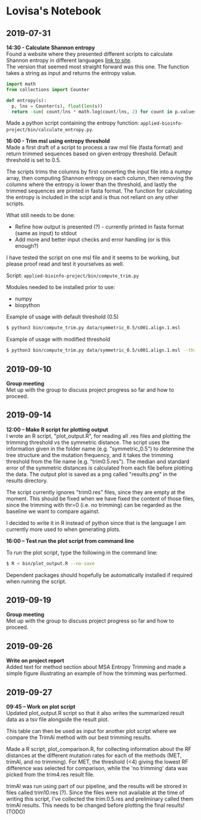 # Lovisa's Notebook

## 2019-07-31 
**14:30 - Calculate Shannon entropy**  
Found a website where they presented different scripts to calculate Shannon entropy in different languages [link to site](https://rosettacode.org/wiki/Entropy#Python).  
The version that seemed most straight forward was this one. The function takes a string as input and returns the entropy value.

```python
import math
from collections import Counter

def entropy(s):
  p, lns = Counter(s), float(len(s))
  return -sum( count/lns * math.log(count/lns, 2) for count in p.values())
```

Made a python script containing the entropy function: `applied-bioinfo-project/bin/calculate_entropy.py`.

**16:00 - Trim msl using entropy threshold**  
Made a first draft of a script to process a raw msl file (fasta format) and return trimmed sequences based on given entropy threshold.
Default threshold is set to 0.5.

The scripts trims the columns by first converting the input file into a numpy array, then computing Shannon entropy on each column, then removing the columns where the entropy is lower than the threshold, and lastly the trimmed sequences are printed in fasta format. The function for calculating the entropy is included in the scipt and is thus not reliant on any other scripts.

What still needs to be done:  
* Refine how output is presented (?) - currently printed in fasta format (same as input) to stdout  
* Add more and better input checks and error handling (or is this enough?)

I have tested the script on one msl file and it seems to be working, but please proof read and test it yourselves as well.

Script: `applied-bioinfo-project/bin/compute_trim.py`

Modules needed to be installed prior to use:  
* numpy  
* biopython  

Example of usage with default threshold (0.5)
```bash
$ python3 bin/compute_trim.py data/symmetric_0.5/s001.align.1.msl
```

Example of usage with modified threshold
```bash
$ python3 bin/compute_trim.py data/symmetric_0.5/s001.align.1.msl --threshold 3
```
  
## 2019-09-10  
**Group meeting**  
Met up with the group to discuss project progress so far and how to proceed.    
  
  
## 2019-09-14  
**12:00 – Make R script for plotting output**  
I wrote an R script, "plot_output.R", for reading all .res files and plotting the trimming threshold vs the symmetric distance. 
The script uses the information given in the folder name (e.g. "symmetric_0.5") to determine the tree structure and the mutation frequency, 
and it takes the trimming threshold from the file name (e.g. "trim0.5.res"). 
The median and standard error of the symmetric distances is calculated from each file before plotting the data. 
The output plot is saved as a png called "results.png" in the results directory.  
  
The script currently ignores "trim0.res" files, since they are empty at the moment. This should be fixed when we have fixed the content of those files, since the trimming with thr=0 (i.e. no trimming) can be regarded as the baseline we want to compare against.  
  
I decided to write it in R instead of python since that is the language I am currently more used to when generating plots. 
  
  
**16:00 – Test run the plot script from command line**

To run the plot script, type the following in the command line:
  
```bash
$ R < bin/plot_output.R --no-save
```
  
Dependent packages should hopefully be automatically installed if required when running the script.
  
  
## 2019-09-19  
**Group meeting**  
Met up with the group to discuss project progress so far and how to proceed.  
 
  
## 2019-09-26  
**Write on project report**   
Added text for method section about MSA Entropy Trimming and made a simple figure illustrating an example of how the trimming was performed.  
  
  
## 2019-09-27  
**09:45 – Work on plot script**  
Updated plot_output.R script so that it also writes the summarized result data as a tsv file alongside the result plot.  
  
This table can then be used as input for another plot script where we compare the TrimAl method with our best trimming results.  
  
Made a R script, plot_comparison.R, for collecting information about the RF distances at the different mutation rates for each of the methods (MET, trimAl, and no trimming). 
For MET, the threshold (<4) giving the lowest RF difference was selected for comparison, while the 'no trimming' data was picked from the trim4.res result file.  
  
trimAl was run using part of our pipeline, and the results will be strored in files called trim10.res (?). 
Since the files were not available at the time of writing this script, I've collected the trim.0.5.res and preliminary called them trimAl results. 
This needs to be changed before plotting the final results! (TODO)  
  

